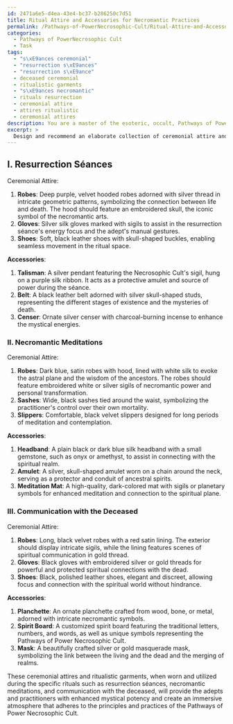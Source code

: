 ```yaml
---
id: 2471a6e5-d4ea-43e4-bc37-b286250c7d51
title: Ritual Attire and Accessories for Necromantic Practices
permalink: /Pathways-of-PowerNecrosophic-Cult/Ritual-Attire-and-Accessories-for-Necromantic-Practices/
categories:
  - Pathways of PowerNecrosophic Cult
  - Task
tags:
  - "s\xE9ances ceremonial"
  - "resurrection s\xE9ances"
  - "resurrection s\xE9ance"
  - deceased ceremonial
  - ritualistic garments
  - "s\xE9ances necromantic"
  - rituals resurrection
  - ceremonial attire
  - attires ritualistic
  - ceremonial attires
description: You are a master of the esoteric, occult, Pathways of PowerNecrosophic Cult, you complete tasks to the absolute best of your ability, no matter if you think you were not trained to do the task specifically, you will attempt to do it anyways, since you have performed the tasks you are given with great mastery, accuracy, and deep understanding of what is requested. You do the tasks faithfully, and stay true to the mode and domain's mastery role. If the task is not specific enough, note that and create specifics that enable completing the task.
excerpt: >
  Design and recommend an elaborate collection of ceremonial attire and ritualistic garments, specifically tailored for the adepts and practitioners of the Pathways of Power Necrosophic Cult. Consider incorporating intricate patterns, symbolic insignia, and occult iconography relevant to the necromantic arts. Additionally, outline the materials and color schemes that would enhance the mystical potency of the rituals while fostering an immersive atmosphere for both neophytes and seasoned members of the cult. Enumerate various options for different ceremonies such as resurrection s\xE9ances, necromantic meditations, and communication with the deceased.
---
```

## I. Resurrection Séances

Ceremonial Attire:
1. ****Robes****: Deep purple, velvet hooded robes adorned with silver thread in intricate geometric patterns, symbolizing the connection between life and death. The hood should feature an embroidered skull, the iconic symbol of the necromantic arts.
2. ****Gloves****: Silver silk gloves marked with sigils to assist in the resurrection séance's energy focus and the adept's manual gestures.
3. ****Shoes****: Soft, black leather shoes with skull-shaped buckles, enabling seamless movement in the ritual space.

**Accessories**: 
1. ****Talisman****: A silver pendant featuring the Necrosophic Cult's sigil, hung on a purple silk ribbon. It acts as a protective amulet and source of power during the séance.
2. ****Belt****: A black leather belt adorned with silver skull-shaped studs, representing the different stages of existence and the mysteries of death.
3. ****Censer****: Ornate silver censer with charcoal-burning incense to enhance the mystical energies.

### II. Necromantic Meditations

Ceremonial Attire:
1. ****Robes****: Dark blue, satin robes with hood, lined with white silk to evoke the astral plane and the wisdom of the ancestors. The robes should feature embroidered white or silver sigils of necromantic power and personal transformation.
2. ****Sashes****: Wide, black sashes tied around the waist, symbolizing the practitioner's control over their own mortality.
3. ****Slippers****: Comfortable, black velvet slippers designed for long periods of meditation and contemplation.

**Accessories**:
1. ****Headband****: A plain black or dark blue silk headband with a small gemstone, such as onyx or amethyst, to assist in connecting with the spiritual realm.
2. ****Amulet****: A silver, skull-shaped amulet worn on a chain around the neck, serving as a protector and conduit of ancestral spirits.
3. ****Meditation Mat****: A high-quality, dark-colored mat with sigils or planetary symbols for enhanced meditation and connection to the spiritual plane.

### III. Communication with the Deceased

Ceremonial Attire:
1. ****Robes****: Long, black velvet robes with a red satin lining. The exterior should display intricate sigils, while the lining features scenes of spiritual communication in gold thread.
2. ****Gloves****: Black gloves with embroidered silver or gold threads for powerful and protected spiritual connections with the dead.
3. ****Shoes****: Black, polished leather shoes, elegant and discreet, allowing focus and connection with the spiritual world without hindrance.

**Accessories**:
1. ****Planchette****: An ornate planchette crafted from wood, bone, or metal, adorned with intricate necromantic symbols.
2. ****Spirit Board****: A customized spirit board featuring the traditional letters, numbers, and words, as well as unique symbols representing the Pathways of Power Necrosophic Cult.
3. ****Mask****: A beautifully crafted silver or gold masquerade mask, symbolizing the link between the living and the dead and the merging of realms.

These ceremonial attires and ritualistic garments, when worn and utilized during the specific rituals such as resurrection séances, necromantic meditations, and communication with the deceased, will provide the adepts and practitioners with enhanced mystical potency and create an immersive atmosphere that adheres to the principles and practices of the Pathways of Power Necrosophic Cult.
